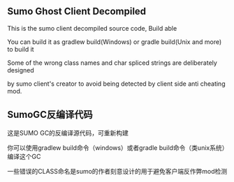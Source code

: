 ## Sumo Ghost Client Decompiled
This is the sumo client decompiled source code, Build able

You can build it as gradlew build(Windows) or gradle build(Unix and more) to build it

Some of the wrong class names and char spliced strings are deliberately designed

by sumo client's creator to avoid being detected by client side anti cheating mod.

## SumoGC反编译代码
这是SUMO GC的反编译源代码，可重新构建

你可以使用gradlew build命令（windows）或者gradle build命令（类unix系统）编译这个GC

一些错误的CLASS命名是sumo的作者刻意设计的用于避免客户端反作弊mod检测